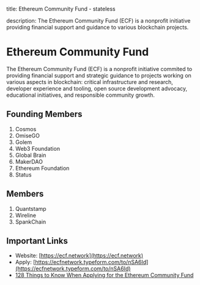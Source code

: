 title: Ethereum Community Fund - stateless

description: The Ethereum Community Fund (ECF) is a nonprofit initiative providing financial support and guidance to various blockchain projects.

# Ethereum Community Fund

The Ethereum Community Fund \(ECF\) is a nonprofit initiative commited to providing financial support and strategic guidance to projects working on various aspects in blockchain: critical infrastructure and research, developer experience and tooling, open source development advocacy, educational initiatives, and responsible community growth.

## Founding Members

1. Cosmos
2. OmiseGO
3. Golem
4. Web3 Foundation
5. Global Brain
6. MakerDAO
7. Ethereum Foundation 
8. Status

## Members

1. Quantstamp
2. Wireline
3. SpankChain

## Important Links

* Website: [https://ecf.network](https://ecf.network)
* Apply: [https://ecfnetwork.typeform.com/to/nSA6Id](https://ecfnetwork.typeform.com/to/nSA6Id)
* [128 Things to Know When Applying for the Ethereum Community Fund](https://medium.com/ecf-review/128-things-to-know-when-applying-for-the-ethereum-community-fund-77774d097041)


